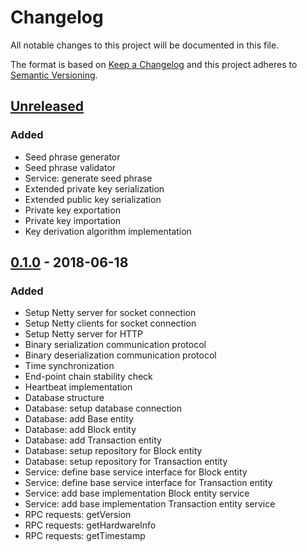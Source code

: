 # Changelog
All notable changes to this project will be documented in this file.

The format is based on [Keep a Changelog](http://keepachangelog.com/en/1.0.0/)
and this project adheres to [Semantic Versioning](http://semver.org/spec/v2.0.0.html).

## [Unreleased]
### Added
- Seed phrase generator
- Seed phrase validator
- Service: generate seed phrase
- Extended private key serialization
- Extended public key serialization
- Private key exportation
- Private key importation
- Key derivation algorithm implementation

## [0.1.0] - 2018-06-18
### Added
- Setup Netty server for socket connection
- Setup Netty clients for socket connection
- Setup Netty server for HTTP
- Binary serialization communication protocol
- Binary deserialization communication protocol
- Time synchronization
- End-point chain stability check
- Heartbeat implementation
- Database structure
- Database: setup database connection
- Database: add Base entity
- Database: add Block entity
- Database: add Transaction entity
- Database: setup repository for Block entity
- Database: setup repository for Transaction entity
- Service: define base service interface for Block entity
- Service: define base service interface for Transaction entity
- Service: add base implementation Block entity service
- Service: add base implementation Transaction entity service
- RPC requests: getVersion
- RPC requests: getHardwareInfo
- RPC requests: getTimestamp

[Unreleased]: https://github.com/OpenFuturePlatform/open-chain/compare/master...sprint
[0.1.0]: https://github.com/OpenFuturePlatform/open-chain/compare/fea19b11de90c89689eff8d2187fd332ee566d19...v0.1.0